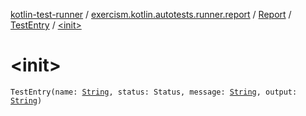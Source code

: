 [kotlin-test-runner](../../../index.md) / [exercism.kotlin.autotests.runner.report](../../index.md) / [Report](../index.md) / [TestEntry](index.md) / [&lt;init&gt;](./-init-.md)

# &lt;init&gt;

`TestEntry(name: `[`String`](https://kotlinlang.org/api/latest/jvm/stdlib/kotlin/-string/index.html)`, status: Status, message: `[`String`](https://kotlinlang.org/api/latest/jvm/stdlib/kotlin/-string/index.html)`, output: `[`String`](https://kotlinlang.org/api/latest/jvm/stdlib/kotlin/-string/index.html)`)`